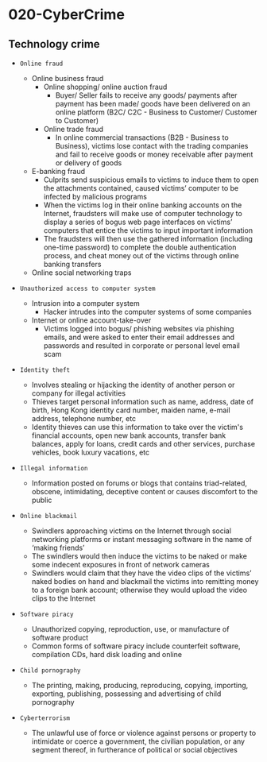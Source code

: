 # 020-CyberCrime

## Technology crime

* `Online fraud`
  * Online business fraud
    - Online shopping/ online auction fraud
      * Buyer/ Seller fails to receive any goods/ payments after payment has been made/ goods have been delivered on an online platform (B2C/ C2C - Business to Customer/ Customer to Customer)
    - Online trade fraud
      * In online commercial transactions (B2B - Business to Business), victims lose contact with the trading companies and fail to receive goods or money receivable after payment or delivery of goods
  * E-banking fraud
    - Culprits send suspicious emails to victims to induce them to open the attachments contained, caused victims’ computer to be infected by malicious programs
    - When the victims log in their online banking accounts on the Internet, fraudsters will make use of computer technology to display a series of bogus web page interfaces on victims’ computers that entice the victims to input important information
    - The fraudsters will then use the gathered information (including one-time password) to complete the double authentication process, and cheat money out of the victims through online banking transfers
  * Online social networking traps

* `Unauthorized access to computer system`
  * Intrusion into a computer system
    - Hacker intrudes into the computer systems of some companies
  * Internet or online account-take-over
    - Victims logged into bogus/ phishing websites via phishing emails, and were asked to enter their email addresses and passwords and resulted in corporate or personal level email scam

* `Identity theft`
  * Involves stealing or hijacking the identity of another person or company for illegal activities
  * Thieves target personal information such as name, address, date of birth, Hong Kong identity card number, maiden name, e-mail address, telephone number, etc
  * Identity thieves can use this information to take over the victim's financial accounts, open new bank accounts, transfer bank balances, apply for loans, credit cards and other services, purchase vehicles, book luxury vacations, etc

* `Illegal information`
  * Information posted on forums or blogs that contains triad-related, obscene, intimidating, deceptive content or causes discomfort to the public

* `Online blackmail`
  * Swindlers approaching victims on the Internet through social networking platforms or instant messaging software in the name of ‘making friends’
  * The swindlers would then induce the victims to be naked or make some indecent exposures in front of network cameras
  * Swindlers would claim that they have the video clips of the victims’ naked bodies on hand and blackmail the victims into remitting money to a foreign bank account; otherwise they would upload the video clips to the Internet

* `Software piracy`
  * Unauthorized copying, reproduction, use, or manufacture of
software product
  * Common forms of software piracy include counterfeit software, compilation CDs, hard disk loading and online

* `Child pornography`
  * The printing, making, producing, reproducing, copying, importing, exporting, publishing, possessing and advertising of child pornography

* `Cyberterrorism`
  * The unlawful use of force or violence against persons or property to intimidate or coerce a government, the civilian population, or any segment thereof, in furtherance of political or social objectives
